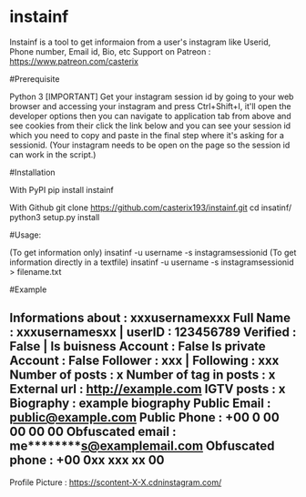 # instainf

Instainf is a tool to get informaion from a user's instagram like Userid, Phone number, Email id, Bio, etc
Support on Patreon : https://www.patreon.com/casterix

#Prerequisite

Python 3
[IMPORTANT] Get your instagram session id by going to your web browser and accessing your instagram and press Ctrl+Shift+I, it'll open the developer options then you can navigate to application tab from above and see cookies from their click the link below and you can see your session id which you need to copy and paste in the final step where it's asking for a sessionid. (Your instagram needs to be open on the page so the session id can work in the script.)

#Installation

With PyPI
pip install instainf

With Github
git clone https://github.com/casterix193/instainf.git
cd insatinf/
python3 setup.py install

#Usage:

(To get information only) insatinf -u username -s instagramsessionid
(To get information directly in a textfile) insatinf -u username -s instagramsessionid > filename.txt

#Example

Informations about     : xxxusernamexxx
Full Name              : xxxusernamesxx | userID : 123456789
Verified               : False | Is buisness Account : False
Is private Account     : False
Follower               : xxx | Following : xxx
Number of posts        : x
Number of tag in posts : x
External url           : http://example.com
IGTV posts             : x
Biography              : example biography
Public Email           : public@example.com
Public Phone           : +00 0 00 00 00 00
Obfuscated email       : me********s@examplemail.com
Obfuscated phone       : +00 0xx xxx xx 00
------------------------
Profile Picture        : https://scontent-X-X.cdninstagram.com/
